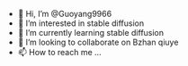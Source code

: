 - 👋 Hi, I’m @Guoyang9966
- 👀 I’m interested in stable diffusion
- 🌱 I’m currently learning  stable diffusion
- 💞️ I’m looking to collaborate on Bzhan qiuye
- 📫 How to reach me ...

<!---
Guoyang9966/Guoyang9966 is a ✨ special ✨ repository because its `README.md` (this file) appears on your GitHub profile.
You can click the Preview link to take a look at your changes.
--->
